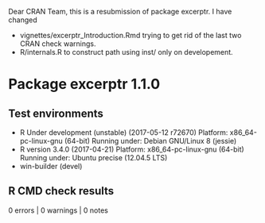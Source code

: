 Dear CRAN Team,
this is a resubmission of package excerptr. 
I have changed
* vignettes/excerptr_Introduction.Rmd trying to get rid of the last two CRAN
  check warnings.
* R/internals.R to construct path using inst/ only on developement.

# Package  excerptr 1.1.0 

## Test  environments  
- R Under development (unstable) (2017-05-12 r72670)
  Platform: x86_64-pc-linux-gnu (64-bit)
  Running under: Debian GNU/Linux 8 (jessie) 
- R version 3.4.0 (2017-04-21)
  Platform: x86_64-pc-linux-gnu (64-bit)
  Running under: Ubuntu precise (12.04.5 LTS) 
- win-builder (devel) 

## R CMD check results
0 errors | 0 warnings | 0 notes

